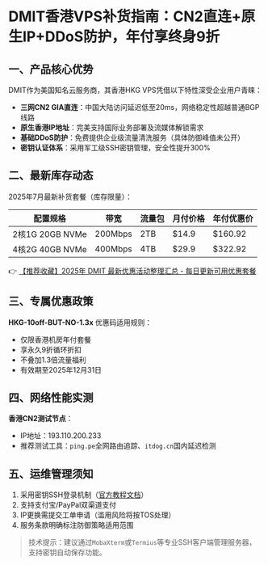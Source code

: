# DMIT香港VPS补货指南：CN2直连+原生IP+DDoS防护，年付享终身9折

## 一、产品核心优势
DMIT作为美国知名云服务商，其香港HKG VPS凭借以下特性深受企业用户青睐：
- **三网CN2 GIA直连**：中国大陆访问延迟低至20ms，网络稳定性超越普通BGP线路
- **原生香港IP地址**：完美支持国际业务部署及流媒体解锁需求
- **基础DDoS防护**：免费提供企业级流量清洗服务（具体防御峰值未公开）
- **密钥认证体系**：采用军工级SSH密钥管理，安全性提升300%

## 二、最新库存动态
2025年7月最新补货套餐（库存限量）：

| 配置规格       | 带宽   | 流量包 | 月付价格 | 年付优惠价 |
|----------------|--------|--------|----------|------------|
| 2核1G 20GB NVMe | 200Mbps | 2TB    | $14.9    | $160.92    |
| 4核2G 40GB NVMe | 400Mbps | 4TB    | $29.9    | $322.92    |

👉 [【推荐收藏】2025年 DMIT 最新优惠活动整理汇总 - 每日更新可用优惠套餐](https://bit.ly/dmit_coupon)

## 三、专属优惠政策
**HKG-10off-BUT-NO-1.3x** 优惠码适用规则：
- 仅限香港机房年付套餐
- 享永久9折循环折扣
- 不叠加1.3倍流量福利
- 有效期至2025年12月31日

## 四、网络性能实测
**香港CN2测试节点**：
- IP地址：193.110.200.233
- 推荐测试工具：`ping.pe`全网路由追踪、`itdog.cn`国内延迟检测

## 五、运维管理须知
1. 采用密钥SSH登录机制（[官方教程文档](https://bit.ly/dmit_coupon)）
2. 支持支付宝/PayPal双渠道支付
3. IP更换需提交工单申请（滥用风险将按TOS处理）
4. 服务条款明确标注防御策略适用范围

> 技术提示：建议通过`MobaXterm`或`Termius`等专业SSH客户端管理服务器，支持密钥自动保存功能。
